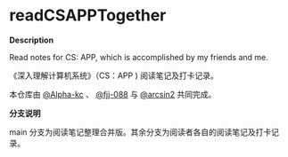 # readCSAPPTogether

**Description**

Read notes for CS: APP, which is accomplished by my friends and me.



《深入理解计算机系统》（CS：APP ) 阅读笔记及打卡记录。

本仓库由 [@Alpha-kc](https://github.com/Alpha-kc) 、 [@fjj-088](https://github.com/fjj-088) 与 [@arcsin2](https://github.com/UnpureRationalist) 共同完成。



**分支说明** 

main 分支为阅读笔记整理合并版。其余分支为阅读者各自的阅读笔记及打卡记录。

